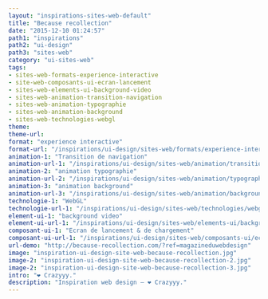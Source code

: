 ```yaml
---
layout: "inspirations-sites-web-default"
title: "Because recollection"
date: "2015-12-10 01:24:57"
path1: "inspirations"
path2: "ui-design"
path3: "sites-web"
category: "ui-sites-web"
tags:
- sites-web-formats-experience-interactive
- site-web-composants-ui-ecran-lancement
- sites-web-elements-ui-background-video
- sites-web-animation-transition-navigation
- sites-web-animation-typographie
- sites-web-animation-background
- sites-web-technologies-webgl
theme:
theme-url:
format: "experience interactive"
format-url: "/inspirations/ui-design/sites-web/formats/experience-interactive/"
animation-1: "Transition de navigation"
animation-url-1: "/inspirations/ui-design/sites-web/animation/transition-navigation/"
animation-2: "animation typographie"
animation-url-2: "/inspirations/ui-design/sites-web/animation/typographie/"
animation-3: "animation background"
animation-url-3: "/inspirations/ui-design/sites-web/animation/background/"
technologie-1: "WebGL"
technologie-url-1: "/inspirations/ui-design/sites-web/technologies/webgl/"
element-ui-1: "background video"
element-ui-url-1: "/inspirations/ui-design/sites-web/elements-ui/background-video/"
composant-ui-1: "Ecran de lancement & de chargement"
composant-ui-url-1: "/inspirations/ui-design/sites-web/composants-ui/ecran-lancement/"
url-demo: "http://because-recollection.com/?ref=magazineduwebdesign"
image: "inspiration-ui-design-site-web-because-recollection.jpg"
image-2: "inspiration-ui-design-site-web-because-recollection-2.jpg"
image-2: "inspiration-ui-design-site-web-because-recollection-3.jpg"
intro: "❤ Crazyyy."
description: "Inspiration web design – ❤ Crazyyy."
---
```

